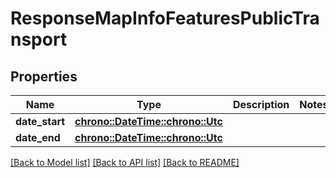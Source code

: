 # ResponseMapInfoFeaturesPublicTransport

## Properties
Name | Type | Description | Notes
------------ | ------------- | ------------- | -------------
**date_start** | [**chrono::DateTime::<chrono::Utc>**](DateTime.md) |  | 
**date_end** | [**chrono::DateTime::<chrono::Utc>**](DateTime.md) |  | 

[[Back to Model list]](../README.md#documentation-for-models) [[Back to API list]](../README.md#documentation-for-api-endpoints) [[Back to README]](../README.md)


